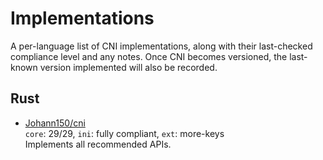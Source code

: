 # Implementations
A per-language list of CNI implementations, along with their last-checked compliance level and any notes.
Once CNI becomes versioned, the last-known version implemented will also be recorded.

## Rust
* [Johann150/cni](https://github.com/Johann150/cni/)  
  `core`: 29/29, `ini`: fully compliant, `ext`: more-keys  
  Implements all recommended APIs.
